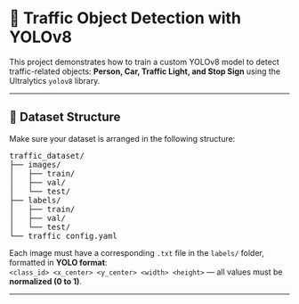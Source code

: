 # 🚦 Traffic Object Detection with YOLOv8

This project demonstrates how to train a custom YOLOv8 model to detect traffic-related objects: **Person, Car, Traffic Light, and Stop Sign** using the Ultralytics `yolov8` library.

---

## 📁 Dataset Structure  
Make sure your dataset is arranged in the following structure:

<pre>
traffic_dataset/
├── images/
│   ├── train/
│   ├── val/
│   └── test/              
├── labels/
│   ├── train/
│   ├── val/
│   └── test/              
└── traffic_config.yaml
</pre>

Each image must have a corresponding `.txt` file in the `labels/` folder, formatted in **YOLO format**:  
`<class_id> <x_center> <y_center> <width> <height>` — all values must be **normalized (0 to 1)**.

---

